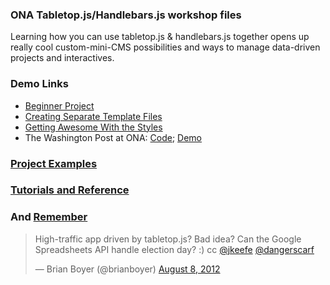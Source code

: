 ### ONA Tabletop.js/Handlebars.js workshop files

Learning how you can use tabletop.js & handlebars.js together opens up really cool custom-mini-CMS possibilities and ways to manage data-driven projects and interactives.

### Demo Links

* [Beginner Project](http://www.projects.chrislkeller.com/demos/ona-workshop/1-beginner-project/)
* [Creating Separate Template Files](http://www.projects.chrislkeller.com/demos/ona-workshop/2-creating-separate-template-files/)
* [Getting Awesome With the Styles](http://www.projects.chrislkeller.com/demos/ona-workshop/3-getting-awesome-with-the-styles/)
* The Washington Post at ONA: [Code](https://github.com/yurivictor/wpona); [Demo](http://wpona.com/)

### [Project Examples](https://github.com/chrislkeller/ona-workshop/wiki/Project-Examples)

### [Tutorials and Reference](https://github.com/chrislkeller/ona-workshop/wiki/Tutorials-and-Reference)

### And [Remember](https://twitter.com/brianboyer/statuses/233201509842710528)

<blockquote class="twitter-tweet"><p>High-traffic app driven by tabletop.js? Bad idea? Can the Google Spreadsheets API handle election day? :) cc <a href="https://twitter.com/jkeefe">@jkeefe</a> <a href="https://twitter.com/dangerscarf">@dangerscarf</a></p>&mdash; Brian Boyer (@brianboyer) <a href="https://twitter.com/brianboyer/statuses/233201509842710528">August 8, 2012</a></blockquote>
<script async src="//platform.twitter.com/widgets.js" charset="utf-8"></script>
